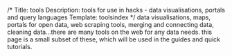 /*
Title: tools
Description: tools for use in hacks - data visualisations, portals and query languages
Template: toolsindex
*/
data visualisations, maps, portals for open data, web scraping tools, merging and connecting data, cleaning data...there are many tools on the web for any data needs.  this page is a small subset of these, which will be used in the guides and quick tutorials.